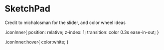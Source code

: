 # SketchPad
Credit to michalosman for the slider, and color wheel ideas

.iconInner{
    position: relative;
    z-index: 1;
    transition: color 0.3s ease-in-out;
}

.iconInner:hover{
    color:white;
}